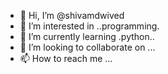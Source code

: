 - 👋 Hi, I’m @shivamdwived
- 👀 I’m interested in ..programming.
- 🌱 I’m currently learning .python..
- 💞️ I’m looking to collaborate on ...
- 📫 How to reach me ...

<!---
shivamdwived/shivamdwived is a ✨ special ✨ repository because its `README.md` (this file) appears on your GitHub profile.
You can click the Preview link to take a look at your changes.
--->
